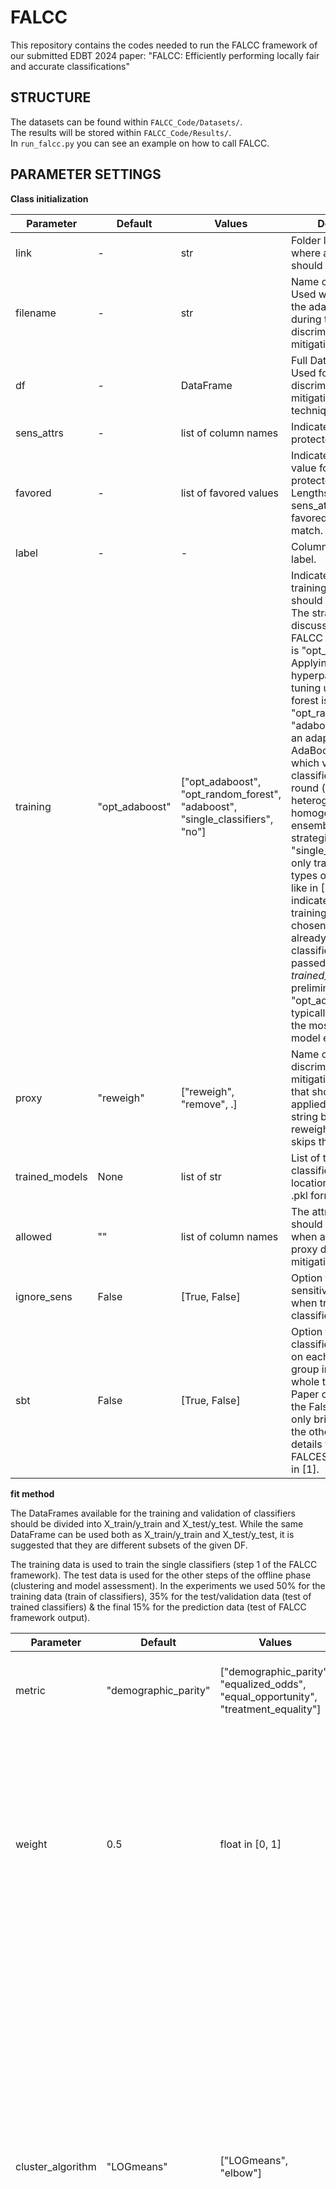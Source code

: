 # FALCC

This repository contains the codes needed to run the FALCC framework of our submitted EDBT 2024 paper:
"FALCC: Efficiently performing locally fair and accurate classifications"

## STRUCTURE

The datasets can be found within `FALCC_Code/Datasets/`.<br />
The results will be stored within `FALCC_Code/Results/`.<br />
In `run_falcc.py` you can see an example on how to call FALCC.


## PARAMETER SETTINGS


**Class initialization**

| Parameter | Default | Values | Definition |
| --- | --- | --- | --- |
| link | - | str | Folder location, where all the files should be saved to. |
| filename | - | str | Name of the dataset. Used when saving the adapted datasets during the proxy discrimination mitigation step. |
| df | - | DataFrame | Full DataFrame. Used for the proxy discrimination mitigation techniques. |
| sens_attrs | - | list of column names | Indicates the protected attributes. |
| favored | - | list of favored values | Indicates the favored value for each protected attribute. Lengths of sens_attrs and favored have to match. |
| label | - | - | Column name of the label. |
| training | "opt_adaboost" | ["opt_adaboost", "opt_random_forest", "adaboost", "single_classifiers", "no"] | Indicates which training strategy should be chosen. The strategy discussed in the FALCC EDBT Paper is "opt_adaboost". Applying hyperparameter tuning using random forest is "opt_random_forest". "adaboost" applies an adapted AdaBoost strategy which varies the classifier type per round (combining heterogeneous and homogeneous ensemble strategies). "single_classifiers" only trains different types of classifiers, like in [1]. "no" indicates that no training strategy is chosen: In this case, already trained classifiers have to be passed via *trained*\_*models*. In preliminary tests, "opt_adaboost" typically returned the most diverse model ensemble. |
| proxy | "reweigh" | ["reweigh", "remove", .] | Name of the proxy discrimination mitigation technique that should be applied. Any other string besides reweigh and remove skips this step. |
| trained_models | None | list of str | List of trained classifiers (by location string) in .pkl format. |
| allowed | "" | list of column names | The attributes that should be ignored when applying the proxy discrimination mitigation strategy. |
| ignore_sens | False | [True, False] | Option to ignore the sensitive attributes when training the classifiers in step 1. |
| sbt | False | [True, False] | Option to train the classifiers separately on each protected group instead of the whole training data. Paper only discusses the False option and only briefly mentions the other. More details within the FALCES framework in [1]. |


**fit method**

The DataFrames available for the training and validation of classifiers should be divided into X_train/y_train and X_test/y_test.
While the same DataFrame can be used both as X_train/y_train and X_test/y_test, it is suggested that they are different subsets of the given DF.

The training data is used to train the single classifiers (step 1 of the FALCC framework). The test data is used for the other steps of the offline phase (clustering and model assessment).
In the experiments we used 50% for the training data (train of classifiers), 35% for the test/validation data (test of trained classifiers) & the final 15% for the prediction data (test of FALCC framework output).

| Parameter | Default | Values | Definition |
| --- | --- | --- | --- |
| metric | "demographic_parity" | ["demographic_parity", "equalized_odds", "equal_opportunity", "treatment_equality"] | Group fairness metric which is used in the loss function. |
| weight | 0.5 | float in [0, 1] | Weight for the loss function: 0 => Only considers fairness, 1 => Only considers accuracy. In experiments of the FALCES framework [1], values in the range [0.3, 0.6] seemed good. |
| cluster_algorithm | "LOGmeans" | ["LOGmeans", "elbow"] | Parameter estimation algorithm used to predict the amount of clusters that should be generated. LOGmeans and Elbow method are the current options, whereas LOGmeans is a lot more efficient [2]. For the elbow method, the elbow point (which originally is something that is manually chosen) is automatically detected using the kneed package. |
| ccr | [-1, -1] | list of two positive integers or -1 | First number indicates the minimum number of clusters generated and the second number indicates the maximum number. Thus, setting it to the same value skips the parameter estimation algorithm step. Default of -1 indicates that the minimum and maximum amount of clusters is chosen automatically (by dataset size). |


**predict method**

Only has the DataFrame X_pred as input that contains the data that should be classified.


**additional information**

For the experiments in the FALCC EDBT Paper we always use the default values given here except for *proxy* and *metric* as mentiond in the Experiments section.

## References

[1] N. Lässig, S. Oppold, M. Herschel. "Metrics and Algorithms for Locally Fair and Accurate Classifications using Ensembles". 2022.<br />
[2] M. Fritz, M. Behringer, H. Schwarz. "LOG-means: Efficiently estimating the number of clusters in large datasets". 2020.<br />
